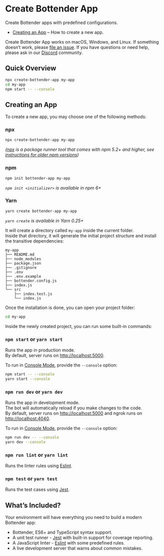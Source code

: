 # Create Bottender App

Create Bottender apps with predefined configurations.

- [Creating an App](#creating-an-app) – How to create a new app.

Create Bottender App works on macOS, Windows, and Linux.
If something doesn’t work, please [file an issue](https://github.com/Yoctol/bottender/issues/new).
If you have questions or need help, please ask in our [Discord](https://discordapp.com/invite/apNsWBz) community.

## Quick Overview

```sh
npx create-bottender-app my-app
cd my-app
npm start -- --console
```

## Creating an App

To create a new app, you may choose one of the following methods:

### npx

```sh
npx create-bottender-app my-app
```

_([npx](https://medium.com/@maybekatz/introducing-npx-an-npm-package-runner-55f7d4bd282b) is a package runner tool that comes with npm 5.2+ and higher, see [instructions for older npm versions](https://gist.github.com/chentsulin/0e640176131a250ce583739cb6e49b6a))_

### npm

```sh
npm init bottender-app my-app
```

_`npm init <initializer>` is available in npm 6+_

### Yarn

```sh
yarn create bottender-app my-app
```

_`yarn create` is available in Yarn 0.25+_

It will create a directory called `my-app` inside the current folder.<br>
Inside that directory, it will generate the initial project structure and install the transitive dependencies:

```
my-app
├── README.md
├── node_modules
├── package.json
├── .gitignore
├── .env
├── .env.example
├── bottender.config.js
├── index.js
└── src
    ├── index.test.js
    └── index.js
```

Once the installation is done, you can open your project folder:

```sh
cd my-app
```

Inside the newly created project, you can run some built-in commands:

### `npm start` or `yarn start`

Runs the app in production mode.<br>
By default, server runs on [http://localhost:5000](http://localhost:5000).

To run in [Console Mode](https://bottender.js.org/docs/en/the-basics-console-mode), provide the `--console` option:

```sh
npm start -- --console
yarn start --console
```

### `npm run dev` or `yarn dev`

Runs the app in development mode.<br>
The bot will automatically reload if you make changes to the code.<br>
By default, server runs on [http://localhost:5000](http://localhost:5000) and ngrok runs on [http://localhost:4040](http://localhost:4040).

To run in [Console Mode](https://bottender.js.org/docs/en/the-basics-console-mode), provide the `--console` option:

```sh
npm run dev -- --console
yarn dev --console
```

### `npm run lint` or `yarn lint`

Runs the linter rules using [Eslint](https://eslint.org/).

### `npm test` or `yarn test`

Runs the test cases using [Jest](https://jestjs.io/).

## What’s Included?

Your environment will have everything you need to build a modern Bottender app:

- Bottender, ES6+ and TypeScript syntax support.
- A unit test runner - [Jest](https://jestjs.io/) with built-in support for coverage reporting.
- A JavaScript linter - [Eslint](https://eslint.org/) with some predefined rules.
- A live development server that warns about common mistakes.
